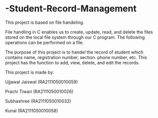 ﻿# -Student-Record-Management
This project is based on file handeling.

File handling in C enables us to create, update, read, and delete the files stored on the local file system through our C program. The following operations can be performed on a file.

The purpose of this project is to handel the record of student which contains name, registration number, section. phone number, etc.
This project has the function to add, view, delete, and edit the records.

This project is made by:

Ujjawal Jaiswal (RA2111050010059)

Prachi Tiwari (RA2111050010026)

Subhashree (RA2111050010032)

Kunal (RA2111050010058)


